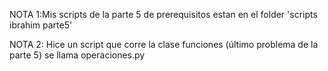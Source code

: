 
NOTA 1:Mis scripts de la parte 5 de prerequisitos estan en el folder 'scripts ibrahim parte5'


NOTA 2: Hice un script que corre la clase funciones (último problema de la parte 5) se llama operaciones.py
